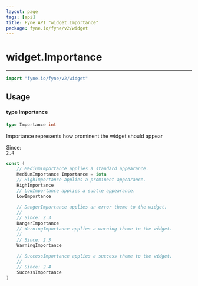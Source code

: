 ```yaml
---
layout: page
tags: [api]
title: Fyne API "widget.Importance"
package: fyne.io/fyne/v2/widget
---
```


# widget.Importance
---
```go
import "fyne.io/fyne/v2/widget"
```

## Usage

#### type Importance

```go
type Importance int
```

Importance represents how prominent the widget should appear


<div class="since">Since: <code>
2.4</code></div>

```go
const (
	// MediumImportance applies a standard appearance.
	MediumImportance Importance = iota
	// HighImportance applies a prominent appearance.
	HighImportance
	// LowImportance applies a subtle appearance.
	LowImportance

	// DangerImportance applies an error theme to the widget.
	//
	// Since: 2.3
	DangerImportance
	// WarningImportance applies a warning theme to the widget.
	//
	// Since: 2.3
	WarningImportance

	// SuccessImportance applies a success theme to the widget.
	//
	// Since: 2.4
	SuccessImportance
)
```
